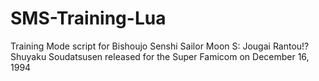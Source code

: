# SMS-Training-Lua
Training Mode script for Bishoujo Senshi Sailor Moon S: Jougai Rantou!? Shuyaku Soudatsusen released for the Super Famicom on December 16, 1994
